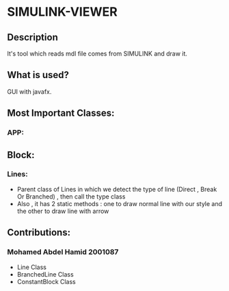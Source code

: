 # SIMULINK-VIEWER
## Description
It's tool which reads mdl file comes from SIMULINK and draw it.
## What is used?
GUI with javafx.
## Most Important Classes:
### APP:
## Block:
### Lines:
- Parent class of Lines in which we detect the type of line (Direct , Break Or Branched) , then call the type class
- Also , it has 2 static methods : one to draw normal line with our style and the other to draw line with arrow
## Contributions:
### Mohamed Abdel Hamid 2001087
- Line Class
- BranchedLine Class
- ConstantBlock Class
